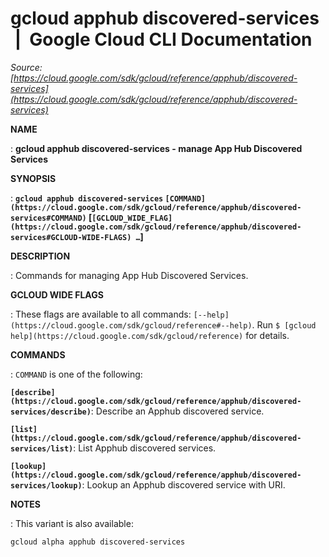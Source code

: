 # gcloud apphub discovered-services  |  Google Cloud CLI Documentation

*Source: [https://cloud.google.com/sdk/gcloud/reference/apphub/discovered-services](https://cloud.google.com/sdk/gcloud/reference/apphub/discovered-services)*

**NAME**

: **gcloud apphub discovered-services - manage App Hub Discovered Services**

**SYNOPSIS**

: **`gcloud apphub discovered-services` `[COMMAND](https://cloud.google.com/sdk/gcloud/reference/apphub/discovered-services#COMMAND)` [`[GCLOUD_WIDE_FLAG](https://cloud.google.com/sdk/gcloud/reference/apphub/discovered-services#GCLOUD-WIDE-FLAGS) …`]**

**DESCRIPTION**

: Commands for managing App Hub Discovered Services.

**GCLOUD WIDE FLAGS**

: These flags are available to all commands: `[--help](https://cloud.google.com/sdk/gcloud/reference#--help)`.
Run `$ [gcloud help](https://cloud.google.com/sdk/gcloud/reference)` for details.

**COMMANDS**

: ``COMMAND`` is one of the following:

**`[describe](https://cloud.google.com/sdk/gcloud/reference/apphub/discovered-services/describe)`**:
Describe an Apphub discovered service.

**`[list](https://cloud.google.com/sdk/gcloud/reference/apphub/discovered-services/list)`**:
List Apphub discovered services.

**`[lookup](https://cloud.google.com/sdk/gcloud/reference/apphub/discovered-services/lookup)`**:
Lookup an Apphub discovered service with URI.

**NOTES**

: This variant is also available:

```
gcloud alpha apphub discovered-services
```